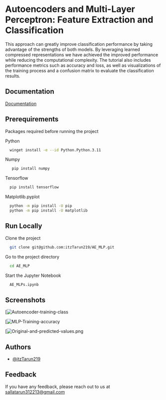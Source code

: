 
# Autoencoders and Multi-Layer Perceptron: Feature Extraction and Classification

This approach can greatly improve classification performance by taking advantage of the strengths of both models. By leveraging learned compressed representations we have achieved the improved performance while reducing the computational complexity. The tutorial also includes performance metrics such as accuracy and loss, as well as visualizations of the training process and a confusion matrix to evaluate the classification results.



## Documentation

[Documentation](https://docs.google.com/document/d/1gi2rwSahKDBBsWv27QHUI0bqk_AhwOEhO8hXWZy-O-s/edit?usp=sharing)


## Prerequirements

Packages required before running the project

Python
```bash
  winget install -e --id Python.Python.3.11
```

Numpy
```bash
   pip install numpy
```

Tensorflow
```bash
  pip install tensorflow
```

Matplotlib.pyplot
```bash
  python -m pip install -U pip
  python -m pip install -U matplotlib
```


## Run Locally

Clone the project

```bash
  git clone git@github.com:itzTarun219/AE_MLP.git
```

Go to the project directory

```bash
  cd AE_MLP
```

Start the Jupyter Notebook

```bash
  AE_MLPs.ipynb
```


## Screenshots

[![Autoencoder-training-class](https://postimg.cc/XBpGSk0b)

[![MLP-Training-accuracy](https://postimg.cc/8jfJZ4Hd)

[![Original-and-predicted-values.png](https://postimg.cc/SnWXhKHJ)

## Authors

- [@itzTarun219](https://github.com/itzTarun219)


## Feedback

If you have any feedback, please reach out to us at sallatarun312213@gmail.com

